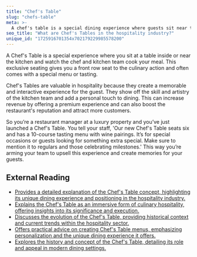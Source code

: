```yaml
---
title: "Chef's Table"
slug: "chefs-table"
meta: >-
  A chef's table is a special dining experience where guests sit near the kitchen, interact with the chef, and enjoy a custom menu. It enhances guest engagement.
seo_title: "What are Chef's Tables in the hospitality industry?"
unique_id: "1725916701354x702179229985578200"
---
```


A Chef's Table is a special experience where you sit at a table inside or near the kitchen and watch the chef and kitchen team cook your meal. This exclusive seating gives you a front row seat to the culinary action and often comes with a special menu or tasting.

Chef's Tables are valuable in hospitality because they create a memorable and interactive experience for the guest. They show off the skill and artistry of the kitchen team and add a personal touch to dining. This can increase revenue by offering a premium experience and can also boost the restaurant's reputation and attract more customers. 

So you’re a restaurant manager at a luxury property and you’ve just launched a Chef's Table. You tell your staff, 'Our new Chef's Table seats six and has a 10-course tasting menu with wine pairings. It’s for special occasions or guests looking for something extra special. Make sure to mention it to regulars and those celebrating milestones.' This way you’re arming your team to upsell this experience and create memories for your guests.

## External Reading

- [Provides a detailed explanation of the Chef's Table concept, highlighting its unique dining experience and positioning in the hospitality industry.](https://blackboxintelligence.com/resources/restaurant-glossary/chefs-table/)
- [Explains the Chef's Table as an immersive form of culinary hospitality, offering insights into its significance and execution.](https://www.larksuite.com/en_us/topics/food-and-beverage-glossary/chefs-table)
- [Discusses the evolution of the Chef's Table, providing historical context and current trends within the hospitality sector.](https://guide.michelin.com/en/article/features/evolution-of-the-chef-s-table)
- [Offers practical advice on creating Chef's Table menus, emphasizing personalization and the unique dining experience it offers.](https://clubandresortchef.com/tips-for-writing-chefs-table-menus-at-a-club/)
- [Explores the history and concept of the Chef's Table, detailing its role and appeal in modern dining settings.](https://www.goldenocala.com/blog/dining/history-of-the-chefs-table/)